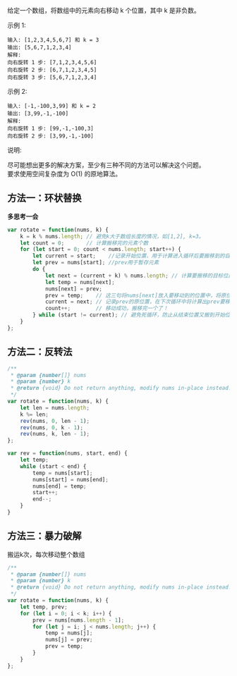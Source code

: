 给定一个数组，将数组中的元素向右移动 k 个位置，其中 k 是非负数。

示例 1:

    输入: [1,2,3,4,5,6,7] 和 k = 3
    输出: [5,6,7,1,2,3,4]
    解释:
    向右旋转 1 步: [7,1,2,3,4,5,6]
    向右旋转 2 步: [6,7,1,2,3,4,5]
    向右旋转 3 步: [5,6,7,1,2,3,4]
    
示例 2:

    输入: [-1,-100,3,99] 和 k = 2
    输出: [3,99,-1,-100]
    解释: 
    向右旋转 1 步: [99,-1,-100,3]
    向右旋转 2 步: [3,99,-1,-100]

说明:

尽可能想出更多的解决方案，至少有三种不同的方法可以解决这个问题。  
要求使用空间复杂度为 O(1) 的原地算法。


## 方法一：环状替换

**多思考一会**

```javascript
var rotate = function(nums, k) {
    k = k % nums.length; // 避免k大于数组长度的情况，如[1,2], k=3。
    let count = 0;       // 计算搬移完的元素个数
    for (let start = 0; count < nums.length; start++) {
        let current = start;    //记录开始位置，用于计算进入循环后要搬移到的目标位置
        let prev = nums[start]; //prev用于暂存元素
        do {
            let next = (current + k) % nums.length; // 计算要搬移的目标位置
            let temp = nums[next];
            nums[next] = prev;
            prev = temp;    // 这三句将nums[next]放入要移动到的位置中，将原位置上的元素存到prev中
            current = next; // 记录prev的原位置，在下次循环中将计算出prev要移动到的位置
            count++;        // 移动成功，搬移完一个了！
        } while (start != current); // 避免死循环，防止从结束位置又搬到开始位置
    }
};
```

## 方法二：反转法

```javascript
/**
 * @param {number[]} nums
 * @param {number} k
 * @return {void} Do not return anything, modify nums in-place instead.
 */
var rotate = function(nums, k) {
    let len = nums.length;
    k %= len;
    rev(nums, 0, len - 1);
    rev(nums, 0, k - 1);
    rev(nums, k, len - 1);
};

var rev = function(nums, start, end) {
    let temp;
    while (start < end) {
        temp = nums[start];
        nums[start] = nums[end];
        nums[end] = temp;
        start++;
        end--;
    }
}
```

## 方法三：暴力破解

搬运k次，每次移动整个数组

```javascript
/**
 * @param {number[]} nums
 * @param {number} k
 * @return {void} Do not return anything, modify nums in-place instead.
 */
var rotate = function(nums, k) {
    let temp, prev;
    for (let i = 0; i < k; i++) {
        prev = nums[nums.length - 1];
        for (let j = i; j < nums.length; j++) {
            temp = nums[j];
            nums[j] = prev;
            prev = temp;
        }
    }
};
```